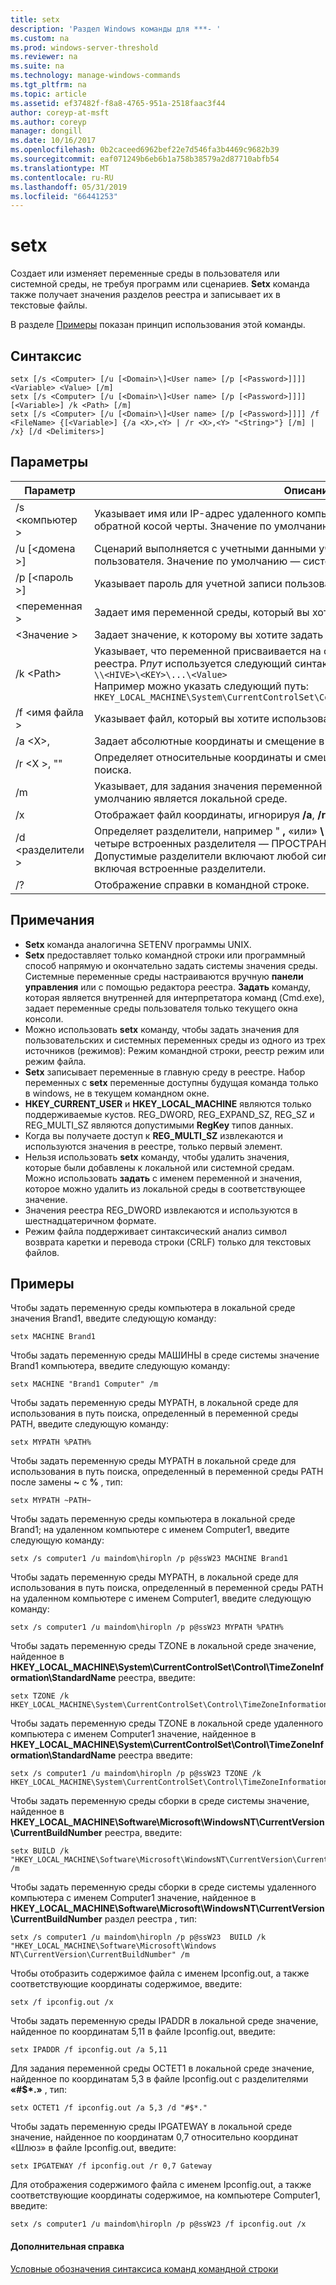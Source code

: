 ```yaml
---
title: setx
description: 'Раздел Windows команды для ***- '
ms.custom: na
ms.prod: windows-server-threshold
ms.reviewer: na
ms.suite: na
ms.technology: manage-windows-commands
ms.tgt_pltfrm: na
ms.topic: article
ms.assetid: ef37482f-f8a8-4765-951a-2518faac3f44
author: coreyp-at-msft
ms.author: coreyp
manager: dongill
ms.date: 10/16/2017
ms.openlocfilehash: 0b2caceed6962bef22e7d546fa3b4469c9682b39
ms.sourcegitcommit: eaf071249b6eb6b1a758b38579a2d87710abfb54
ms.translationtype: MT
ms.contentlocale: ru-RU
ms.lasthandoff: 05/31/2019
ms.locfileid: "66441253"
---
```

# <a name="setx"></a>setx



Создает или изменяет переменные среды в пользователя или системной среды, не требуя программ или сценариев. **Setx** команда также получает значения разделов реестра и записывает их в текстовые файлы.

В разделе [Примеры](#BKMK_examples) показан принцип использования этой команды.

## <a name="syntax"></a>Синтаксис

```
setx [/s <Computer> [/u [<Domain>\]<User name> [/p [<Password>]]]] <Variable> <Value> [/m]
setx [/s <Computer> [/u [<Domain>\]<User name> [/p [<Password>]]]] [<Variable>] /k <Path> [/m]
setx [/s <Computer> [/u [<Domain>\]<User name> [/p [<Password>]]]] /f <FileName> {[<Variable>] {/a <X>,<Y> | /r <X>,<Y> "<String>"} [/m] | /x} [/d <Delimiters>]
```

## <a name="parameters"></a>Параметры

|         Параметр          |                                                                                                                                              Описание                                                                                                                                              |
|----------------------------|-------------------------------------------------------------------------------------------------------------------------------------------------------------------------------------------------------------------------------------------------------------------------------------------------------|
|       /s \<компьютер >       |                                                                                  Указывает имя или IP-адрес удаленного компьютера. Не используйте символы обратной косой черты. Значение по умолчанию — имя локального компьютера.                                                                                  |
| /u [\<домена >\]<User name> |                                                                                           Сценарий выполняется с учетными данными учетной записи указанного пользователя. Значение по умолчанию — системные разрешения.                                                                                            |
|      /p [\<пароль >]      |                                                                                                         Указывает пароль для учетной записи пользователя, который указан в **/u** параметра.                                                                                                         |
|        \<переменная >         |                                                                                                                 Задает имя переменной среды, который вы хотите установить.                                                                                                                  |
|          \<Значение >          |                                                                                                                Задает значение, к которому вы хотите задать переменную среды.                                                                                                                 |
|         /k \<Path>         | Указывает, что переменной присваивается на основе информации из раздела реестра. P*пут* используется следующий синтаксис:</br>`\\<HIVE>\<KEY>\...\<Value>`</br>Например можно указать следующий путь:</br>`HKEY_LOCAL_MACHINE\System\CurrentControlSet\Control\TimeZoneInformation\StandardName` |
|      /f \<имя файла >       |                                                                                                                               Указывает файл, который вы хотите использовать.                                                                                                                                |
|        /a \<X>,<Y>         |                                                                                                                    Задает абсолютные координаты и смещение в качестве параметров поиска.                                                                                                                    |
|   /r \<X >,<Y> "<String>"   |                                                                                                            Определяет относительные координаты и смещение от **строка** как параметров поиска.                                                                                                            |
|             /m             |                                                                                                Указывает, для задания значения переменной в системной среде. Значение по умолчанию является локальной среде.                                                                                                 |
|             /x             |                                                                                                       Отображает файл координаты, игнорируя **/a**, **/r**, и **/d** параметры командной строки.                                                                                                        |
|      /d \<разделители >      |                    Определяет разделители, например " **,** «или» **\\** " для использования в дополнение к четыре встроенных разделителя — ПРОСТРАНСТВО, TAB, ввод и перевода строки. Допустимые разделители включают любой символ ASCII. Разделители не более 15, включая встроенные разделители.                    |
|             /?             |                                                                                                                                 Отображение справки в командной строке.                                                                                                                                  |

## <a name="remarks"></a>Примечания

-   **Setx** команда аналогична SETENV программы UNIX.
-   **Setx** предоставляет только командной строки или программный способ напрямую и окончательно задать системы значения среды. Системные переменные среды настраиваются вручную **панели управления** или с помощью редактора реестра. **Задать** команду, которая является внутренней для интерпретатора команд (Cmd.exe), задает переменные среды пользователя только текущего окна консоли.
-   Можно использовать **setx** команду, чтобы задать значения для пользовательских и системных переменных среды из одного из трех источников (режимов): Режим командной строки, реестр режим или режим файла.
-   **Setx** записывает переменные в главную среду в реестре. Набор переменных с **setx** переменные доступны будущая команда только в windows, не в текущем командном окне.
-   **HKEY_CURRENT_USER** и **HKEY_LOCAL_MACHINE** являются только поддерживаемые кустов. REG_DWORD, REG_EXPAND_SZ, REG_SZ и REG_MULTI_SZ являются допустимыми **RegKey** типов данных.
-   Когда вы получаете доступ к **REG_MULTI_SZ** извлекаются и используются значения в реестре, только первый элемент.
-   Нельзя использовать **setx** команду, чтобы удалить значения, которые были добавлены к локальной или системной средам. Можно использовать **задать** с именем переменной и значения, которое можно удалить из локальной среды в соответствующее значение.
-   Значения реестра REG_DWORD извлекаются и используются в шестнадцатеричном формате.
-   Режим файла поддерживает синтаксический анализ символ возврата каретки и перевода строки (CRLF) только для текстовых файлов.

## <a name="BKMK_examples"></a>Примеры

Чтобы задать переменную среды компьютера в локальной среде значения Brand1, введите следующую команду:
```
setx MACHINE Brand1
```
Чтобы задать переменную среды МАШИНЫ в среде системы значение Brand1 компьютера, введите следующую команду:
```
setx MACHINE "Brand1 Computer" /m
```
Чтобы задать переменную среды MYPATH, в локальной среде для использования в путь поиска, определенный в переменной среды PATH, введите следующую команду:
```
setx MYPATH %PATH%
```
Чтобы задать переменную среды MYPATH в локальной среде для использования в путь поиска, определенный в переменной среды PATH после замены **~** с **%** , тип:
```
setx MYPATH ~PATH~ 
```
Чтобы задать переменную среды компьютера в локальной среде Brand1; на удаленном компьютере с именем Computer1, введите следующую команду:
```
setx /s computer1 /u maindom\hiropln /p p@ssW23 MACHINE Brand1
```
Чтобы задать переменную среды MYPATH, в локальной среде для использования в путь поиска, определенный в переменной среды PATH на удаленном компьютере с именем Computer1, введите следующую команду:
```
setx /s computer1 /u maindom\hiropln /p p@ssW23 MYPATH %PATH%
```
Чтобы задать переменную среды TZONE в локальной среде значение, найденное в **HKEY_LOCAL_MACHINE\System\CurrentControlSet\Control\TimeZoneInformation\StandardName** реестра, введите:
```
setx TZONE /k HKEY_LOCAL_MACHINE\System\CurrentControlSet\Control\TimeZoneInformation\StandardName 
```
Чтобы задать переменную среды TZONE в локальной среде удаленного компьютера с именем Computer1 значение, найденное в **HKEY_LOCAL_MACHINE\System\CurrentControlSet\Control\TimeZoneInformation\StandardName** реестра введите:
```
setx /s computer1 /u maindom\hiropln /p p@ssW23 TZONE /k HKEY_LOCAL_MACHINE\System\CurrentControlSet\Control\TimeZoneInformation\StandardName 
```
Чтобы задать переменную среды сборки в среде системы значение, найденное в **HKEY_LOCAL_MACHINE\Software\Microsoft\WindowsNT\CurrentVersion\CurrentBuildNumber** реестра, введите:
```
setx BUILD /k "HKEY_LOCAL_MACHINE\Software\Microsoft\WindowsNT\CurrentVersion\CurrentBuildNumber" /m
```
Чтобы задать переменную среды сборки в среде системы удаленного компьютера с именем Computer1 значение, найденное в **HKEY_LOCAL_MACHINE\Software\Microsoft\WindowsNT\CurrentVersion\CurrentBuildNumber** раздел реестра , тип:
```
setx /s computer1 /u maindom\hiropln /p p@ssW23  BUILD /k "HKEY_LOCAL_MACHINE\Software\Microsoft\Windows NT\CurrentVersion\CurrentBuildNumber" /m
```
Чтобы отобразить содержимое файла с именем Ipconfig.out, а также соответствующие координаты содержимое, введите:
```
setx /f ipconfig.out /x
```
Чтобы задать переменную среды IPADDR в локальной среде значение, найденное по координатам 5,11 в файле Ipconfig.out, введите:
```
setx IPADDR /f ipconfig.out /a 5,11
```
Для задания переменной среды OCTET1 в локальной среде значение, найденное по координатам 5,3 в файле Ipconfig.out с разделителями **«#$\*.»** , тип:
```
setx OCTET1 /f ipconfig.out /a 5,3 /d "#$*." 
```
Чтобы задать переменную среды IPGATEWAY в локальной среде значение, найденное по координатам 0,7 относительно координат «Шлюз» в файле Ipconfig.out, введите:
```
setx IPGATEWAY /f ipconfig.out /r 0,7 Gateway 
```
Для отображения содержимого файла с именем Ipconfig.out, а также соответствующие координаты содержимое, на компьютере Computer1, введите:
```
setx /s computer1 /u maindom\hiropln /p p@ssW23 /f ipconfig.out /x 
```

#### <a name="additional-references"></a>Дополнительная справка

[Условные обозначения синтаксиса команд командной строки](command-line-syntax-key.md)